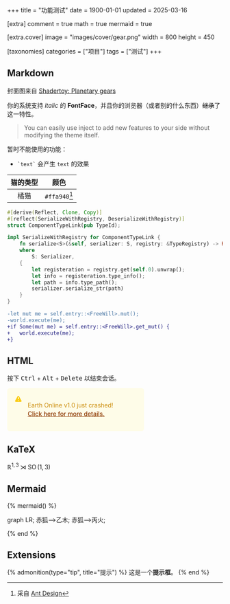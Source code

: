 +++
title = "功能测试"
date = 1900-01-01
updated = 2025-03-16

[extra]
comment = true
math = true
mermaid = true

[extra.cover]
image = "images/cover/gear.png"
width = 800
height = 450

[taxonomies]
categories = ["项目"]
tags = ["测试"]
+++

## Markdown
封面图来自 [Shadertoy: Planetary gears](https://www.shadertoy.com/view/MsGczV)

你的系统支持 *italic* 的 **FontFace**，并且你的浏览器（或者别的什么东西）~~继承~~了这一特性。

> You can easily use inject to add new features to your side without modifying the theme itself.

暂时不能使用的功能：
- `` `text` `` 会产生 `text` 的效果

| 猫的类型 | 颜色 |
| :-: | :-: |
| 橘猫 | `#ffa940`[^1] |

[^1]: 采自 [Ant Design](https://ant-design.antgroup.com/docs/spec/colors-cn)

```rs
#[derive(Reflect, Clone, Copy)]
#[reflect(SerializeWithRegistry, DeserializeWithRegistry)]
struct ComponentTypeLink(pub TypeId);

impl SerializeWithRegistry for ComponentTypeLink {
	fn serialize<S>(&self, serializer: S, registry: &TypeRegistry) -> Result<S::Ok, S::Error>
	where
		S: Serializer,
	{
		let registeration = registry.get(self.0).unwrap();
		let info = registeration.type_info();
		let path = info.type_path();
		serializer.serialize_str(path)
	}
}
```

```diff
-let mut me = self.entry::<FreeWill>.mut();
-world.execute(me);
+if Some(mut me) = self.entry::<FreeWill>.get_mut() {
+	world.execute(me);
+}
```

## HTML
<p>按下 <kbd>Ctrl</kbd> + <kbd>Alt</kbd> + <kbd>Delete</kbd> 以结束会话。</p>

<style>
.notifications-container {
	width: 320px;
	height: auto;
	font-size: 0.875rem;
	line-height: 1.25rem;
	display: flex;
	flex-direction: column;
	gap: 1rem;
}

.flex {
	display: flex;
}

.flex-shrink-0 {
	flex-shrink: 0;
}

.alert {
	background-color: rgb(254 252 232);
	border-left-width: 4px;
	border-color: rgb(250 204 21);
	border-radius: 0.375rem;
	padding: 1rem;
}

.alert-svg {
	height: 1.25rem;
	width: 1.25rem;
	color: rgb(250 204 21);
}

.alert-prompt-wrap {
	margin-left: 0.75rem;
	color: rgb(202 138 4);
}

.alert-prompt-link {
	font-weight: 500;
	color: rgb(141, 56, 0);
	text-decoration: underline;
}

.alert-prompt-link:hover {
	color: rgb(202 138 4);
}
</style>

<div class="notifications-container">
	<div class="alert">
		<div class="flex">
			<div class="flex-shrink-0">
				<svg aria-hidden="true" fill="currentColor" viewBox="0 0 20 20" xmlns="http://www.w3.org/2000/svg" class="h-5 w-5 alert-svg"><path clip-rule="evenodd" d="M8.257 3.099c.765-1.36 2.722-1.36 3.486 0l5.58 9.92c.75 1.334-.213 2.98-1.742 2.98H4.42c-1.53 0-2.493-1.646-1.743-2.98l5.58-9.92zM11 13a1 1 0 11-2 0 1 1 0 012 0zm-1-8a1 1 0 00-1 1v3a1 1 0 002 0V6a1 1 0 00-1-1z" fill-rule="evenodd"></path></svg>
			</div>
			<div class="alert-prompt-wrap">
				<p class="text-sm text-yellow-700">
					Earth Online v1.0 just crashed!<br>
					<a class="alert-prompt-link" href="https://uiverse.io/kennyotsu/fast-emu-70">Click here for more details.</a>
				</p>
		</div>
	</div>
	</div>
</div>

## KaTeX
$\mathbb{R}^{1,3} \rtimes \operatorname{SO}(1,3)$

## Mermaid

{% mermaid() %}

graph LR;
	赤狐-->乙木;
	赤狐-->丙火;

{% end %}

## Extensions
{% admonition(type="tip", title="提示") %}
		这是一个**提示框**。
{% end %}
